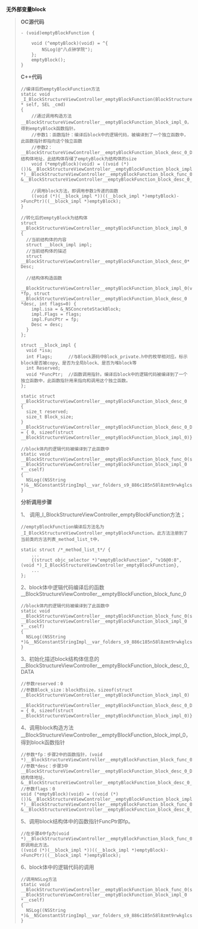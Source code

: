 **无外部变量block**

> **OC源代码**
>
> ```
> - (void)emptyBlockFunction {
>     
>     void (^emptyBlock)(void) = ^{
>         NSLog(@"八点钟学院");
>     };
>     emptyBlock();
> }
> ```
>
> **C++代码**
>
> ```
> //编译后的emptyBlockFunction方法
> static void _I_BlockStructureViewController_emptyBlockFunction(BlockStructureViewController * self, SEL _cmd) 
> {
>     //通过调用构造方法__BlockStructureViewController__emptyBlockFunction_block_impl_0，得到emptyBlock函数指针。
>     //参数1：函数指针：编译后block中的逻辑代码，被编译到了一个独立函数中，此函数指针即指向这个独立函数
>     //参数2：__BlockStructureViewController__emptyBlockFunction_block_desc_0_DATA结构体地址，此结构体存储了emptyBlock为结构体的size
>     void (*emptyBlock)(void) = ((void (*)())&__BlockStructureViewController__emptyBlockFunction_block_impl_0((void *)__BlockStructureViewController__emptyBlockFunction_block_func_0, &__BlockStructureViewController__emptyBlockFunction_block_desc_0_DATA));
>     
>     //调用block方法，即调用参数1传递的函数
>     ((void (*)(__block_impl *))((__block_impl *)emptyBlock)->FuncPtr)((__block_impl *)emptyBlock);
> }
>
> //转化后的emptyBlock为结构体
> struct __BlockStructureViewController__emptyBlockFunction_block_impl_0 
> {
>   //当前结构体的内容
>   struct __block_impl impl;
>   //当前结构体的描述
>   struct __BlockStructureViewController__emptyBlockFunction_block_desc_0* Desc;
>   
>   //结构体构造函数
>   __BlockStructureViewController__emptyBlockFunction_block_impl_0(void *fp, struct __BlockStructureViewController__emptyBlockFunction_block_desc_0 *desc, int flags=0) {
>     impl.isa = &_NSConcreteStackBlock;
>     impl.Flags = flags;
>     impl.FuncPtr = fp;
>     Desc = desc;
>   }
> };
>
> struct __block_impl {
>   void *isa;
>   int Flags;      //与Block源码中Block_private.h中的枚举相对应。标示block是否被copy、是否为全局block、是否为堆block等
>   int Reserved;
>   void *FuncPtr;  //函数调用指针。编译后block中的逻辑代码被编译到了一个独立函数中，此函数指针用来指向和调用这个独立函数。
> };
>
> static struct __BlockStructureViewController__emptyBlockFunction_block_desc_0 
> {
>   size_t reserved;
>   size_t Block_size;
> } __BlockStructureViewController__emptyBlockFunction_block_desc_0_DATA = { 0, sizeof(struct __BlockStructureViewController__emptyBlockFunction_block_impl_0)};
>
> //block体内的逻辑代码被编译到了此函数中
> static void __BlockStructureViewController__emptyBlockFunction_block_func_0(struct __BlockStructureViewController__emptyBlockFunction_block_impl_0 *__cself) 
> {
>   NSLog((NSString *)&__NSConstantStringImpl__var_folders_s9_886c185n58l8zmt9rwkglcsc0000gn_T_BlockStructureViewController_dd128d_mi_0);
> }
> ```
>
> **分析调用步骤**
>
> 1、 调用\_I\_BlockStructureViewController\_emptyBlockFunction方法；
>
> ```
> //emptyBlockFunction编译后方法名为_I_BlockStructureViewController_emptyBlockFunction。此方法注册到了当前类的方法列表_method_list_t中，
>
> static struct /*_method_list_t*/ {
>     ...
>     {(struct objc_selector *)"emptyBlockFunction", "v16@0:8", (void *)_I_BlockStructureViewController_emptyBlockFunction},
>     ...
> };
> ```
>
> 2、block体中逻辑代码编译后的函数\_\_BlockStructureViewController\_\_emptyBlockFunction\_block\_func\_0
>
> ```
> //block体内的逻辑代码被编译到了此函数中
> static void __BlockStructureViewController__emptyBlockFunction_block_func_0(struct __BlockStructureViewController__emptyBlockFunction_block_impl_0 *__cself) 
> {
>   NSLog((NSString *)&__NSConstantStringImpl__var_folders_s9_886c185n58l8zmt9rwkglcsc0000gn_T_BlockStructureViewController_dd128d_mi_0);
> }
> ```
>
> 3、初始化描述block结构体信息的\_\_BlockStructureViewController\_\_emptyBlockFunction\_block\_desc\_0\_DATA
>
> ```
> //参数reserved：0
> //参数Block_size：block的size，sizeof(struct __BlockStructureViewController__emptyBlockFunction_block_impl_0)
>
> __BlockStructureViewController__emptyBlockFunction_block_desc_0_DATA = { 0, sizeof(struct __BlockStructureViewController__emptyBlockFunction_block_impl_0)};
> ```
>
> 4、调用block构造方法\_\_BlockStructureViewController\_\_emptyBlockFunction\_block\_impl\_0，得到block函数指针
>
> ```
> //参数*fp：步骤2中的函数指针，(void *)__BlockStructureViewController__emptyBlockFunction_block_func_0
> //参数*desc：步骤3中__BlockStructureViewController__emptyBlockFunction_block_desc_0_DATA结构体地址，&__BlockStructureViewController__emptyBlockFunction_block_desc_0_DATA
> //参数flags：0
> void (*emptyBlock)(void) = ((void (*)())&__BlockStructureViewController__emptyBlockFunction_block_impl_0((void *)__BlockStructureViewController__emptyBlockFunction_block_func_0, &__BlockStructureViewController__emptyBlockFunction_block_desc_0_DATA));
> ```
>
> 5、调用block结构体中的函数指针FuncPtr即fp。
>
> ```
> //在步骤4中fp为(void *)__BlockStructureViewController__emptyBlockFunction_block_func_0,即调用此方法。
> ((void (*)(__block_impl *))((__block_impl *)emptyBlock)->FuncPtr)((__block_impl *)emptyBlock);
> ```
>
> 6、block体中的逻辑代码的调用
>
> ```
> //调用NSLog方法
> static void __BlockStructureViewController__emptyBlockFunction_block_func_0(struct __BlockStructureViewController__emptyBlockFunction_block_impl_0 *__cself) 
> {
>   NSLog((NSString *)&__NSConstantStringImpl__var_folders_s9_886c185n58l8zmt9rwkglcsc0000gn_T_BlockStructureViewController_dd128d_mi_0);
> }
> ```



